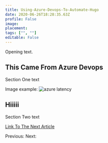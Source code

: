 ```yaml
---
title: Using-Azure-Devops-To-Automate-Hugo
date: 2020-06-26T18:28:35.63Z
profile: False
image: 
placement: 
tags: ["", ""]
editable: False
---
```


Opening text.

## This Came From Azure Devops

Section One text

Image example:
![azure
latency](https://docs.microsoft.com/en-us/azure/networking/media/azure-network-latency/azure-network-latency.png)

## Hiiiii

Section Two text

[Link To The Next Article](/post/name-of-the-post/)


Previous: 
Next: